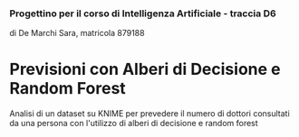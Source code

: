 ### Progettino per il corso di Intelligenza Artificiale - traccia D6
di De Marchi Sara, matricola 879188
# Previsioni con Alberi di Decisione e Random Forest
Analisi di un dataset su KNIME per prevedere il numero di dottori consultati da una persona con l'utilizzo di alberi di decisione e random forest 

